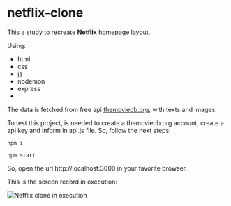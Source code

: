 # netflix-clone

This a study to recreate **Netflix** homepage layout. 

Using:

  - html
  - css 
  - js
  - nodemon
  - express
  - 
The data is fetched from free api [themoviedb.org](https://themoviedb.org), with texts and images.
 


To test this project, is needed to create a themoviedb.org account, create a api key and inform in api.js file. 
So, follow the next steps:

```
npm i

npm start
```

So, open the url http://localhost:3000 in your favorite browser.

This is the screen record in execution:

![Netflix clone in execution](public/img/netflix-m.gif)

